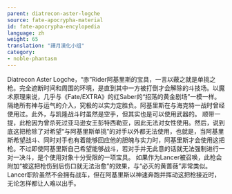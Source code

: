 ```yaml
---
parent: diatrecon-aster-logche
source: fate-apocrypha-material
id: fate-apocrypha-encylopedia
language: zh
weight: 65
translation: "譯月漢化小组"
category:
- noble-phantasm
---
```


Diatrecon Aster Logche，“赤”Rider阿基里斯的宝具，一言以蔽之就是单挑之枪。完全遮断时间和周围的环境，是直到其中一方被打倒才会解除的斗技场。以魔术原理来说，几乎与《Fate/EXTRA》的红Saber的“招荡的黄金剧场”一模一样。
隔绝所有神与运气的介入，究极的以实力定胜负。阿基里斯在与海克特一战时曾经使用过。此外，与凯隆战斗时虽然是空手，但其实也是可以使用武器的。
顺带一提，此枪因为曾杀死过亚马逊女王彭特西勒亚，因此无法对女性使用。然后，说到底这把枪除了对希望“与阿基里斯单挑”的对手以外都无法使用，也就是，当阿基里斯希望战斗、同时对手也有着能够回应他的胆魄与实力时，阿基里斯才会使用这把枪。不过即使阿基里斯自己希望能够战斗，若对手并无此意的话就无法强制进行一对一决斗，是个使用对象十分受限的一项宝具。
如果作为Lancer被召唤，此枪会附加“被这把枪伤到后伤口就无法治愈”的效果，与“必灭的黄蔷薇”非常类似。Lancer职阶虽然不会拥有战车，但在阿基里斯以神速奔跑并挥动这把枪接近时，无论怎样都让人难以出手。
